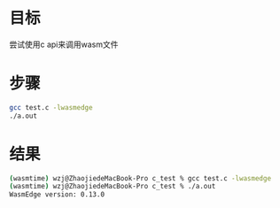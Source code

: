 # 目标
尝试使用c api来调用wasm文件

# 步骤
```bash
gcc test.c -lwasmedge
./a.out
```


# 结果
```bash
(wasmtime) wzj@ZhaojiedeMacBook-Pro c_test % gcc test.c -lwasmedge
(wasmtime) wzj@ZhaojiedeMacBook-Pro c_test % ./a.out
WasmEdge version: 0.13.0
```

